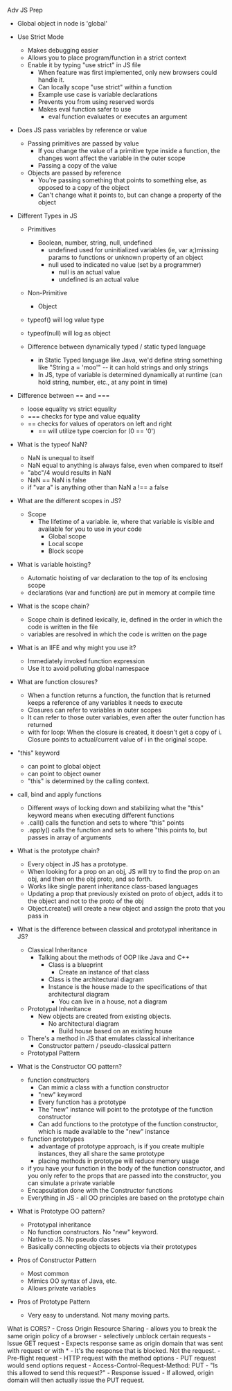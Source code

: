 Adv JS Prep

- Global object in node is 'global'

- Use Strict Mode
    - Makes debugging easier
    - Allows you to place program/function in a strict context
    - Enable it by typing "use strict" in JS file
        - When feature was first implemented, only new browsers could handle it.
        - Can locally scope "use strict" within a function
        - Example use case is variable declarations
        - Prevents you from using reserved words
        - Makes eval function safer to use
            - eval function evaluates or executes an argument

- Does JS pass variables by reference or value
    - Passing primitives are passed by value
        - If you change the value of a primitive type inside a function, the changes wont affect the variable in the outer scope
        - Passing a copy of the value
    - Objects are passed by reference
        - You're passing something that points to something else, as opposed to a copy of the object
        - Can't change what it points to, but can change a property of the object

- Different Types in JS
    - Primitives
        - Boolean, number, string, null, undefined
            - undefined used for uninitialized variables (ie, var a;)missing params to functions or unknown property of an object
            - null used to indicated no value (set by a programmer)
                - null is an actual value
                - undefined is an actual value
    - Non-Primitive
        - Object

    - typeof() will log value type
    - typeof(null) will log as object

    - Difference between dynamically typed / static typed language
        - in Static Typed language like Java, we'd define string something like "String a = 'moo'" -- it can hold strings and only strings
        - In JS, type of variable is determined dynamically at runtime (can hold string, number, etc., at any point in time)

- Difference between == and ===
    - loose equality vs strict equality
    - === checks for type and value equality
    - == checks for values of operators on left and right
        - == will utilize type coercion for (0 == '0')

- What is the typeof NaN?
    - NaN is unequal to itself
    - NaN equal to anything is always false, even when compared to itself
    - "abc"/4 would results in NaN
    - NaN == NaN is false
    - if "var a" is anything other than NaN a !== a false

- What are the different scopes in JS?
    - Scope
        - The lifetime of a variable. ie, where that variable is visible and available for you to use in your code
            - Global scope
            - Local scope
            - Block scope

- What is variable hoisting?
    - Automatic hoisting of var declaration to the top of its enclosing scope
    - declarations (var and function) are put in memory at compile time

- What is the scope chain?
    - Scope chain is defined lexically, ie, defined in the order in which the code is written in the file
    - variables are resolved in which the code is written on the page

- What is an IIFE and why might you use it?
    - Immediately invoked function expression
    - Use it to avoid polluting global namespace

- What are function closures?
    - When a function returns a function, the function that is returned keeps a reference of any variables it needs to execute
    - Closures can refer to variables in outer scopes
    - It can refer to those outer variables, even after the outer function has returned
    - with for loop: When the closure is created, it doesn't get a copy of i. Closure points to actual/current value of i in the original scope.

- "this" keyword
    - can point to global object
    - can point to object owner
    - "this" is determined by the calling context. 

- call, bind and apply functions
    - Different ways of locking down and stabilizing what the "this" keyword means when executing different functions
    - .call() calls the function and sets to where "this" points
    - .apply() calls the function and sets to where "this points to, but passes in array of arguments

- What is the prototype chain?
    - Every object in JS has a prototype.
    - When looking for a prop on an obj, JS will try to find the prop on an obj, and then on the obj proto, and so forth.
    - Works like single parent inheritance class-based languages
    - Updating a prop that previously existed on proto of object, adds it to the object and not to the proto of the obj
    - Object.create() will create a new object and assign the proto that you pass in 

- What is the difference between classical and prototypal inheritance in JS?
    - Classical Inheritance
        - Talking about the methods of OOP like Java and C++
            - Class is a blueprint
                - Create an instance of that class
            - Class is the architectural diagram
            - Instance is the house made to the specifications of that architectural diagram
                - You can live in a house, not a diagram
    - Prototypal Inheritance
        - New objects are created from existing objects.
            - No architectural diagram
                - Build house based on an existing house
    - There's a method in JS that emulates classical inheritance
        - Constructor pattern / pseudo-classical pattern
    - Prototypal Pattern

- What is the Constructor OO pattern?
    - function constructors
        - Can mimic a class with a function constructor
        - "new" keyword
        - Every function has a prototype
        - The "new" instance will point to the prototype of the function constructor
        - Can add functions to the prototype of the function constructor, which is made available to the "new" instance
    - function prototypes
        - advantage of prototype approach, is if you create multiple instances, they all share the same prototype
        - placing methods in prototype will reduce memory usage
    - if you have your function in the body of the function constructor, and you only refer to the props that are passed into the constructor, you can simulate a private variable
    - Encapsulation done with the Constructor functions
    - Everything in JS - all OO principles are based on the prototype chain

- What is Prototype OO pattern?
    - Prototypal inheritance
    - No function constructors. No "new" keyword. 
    - Native to JS. No pseudo classes
    - Basically connecting objects to objects via their prototypes

- Pros of Constructor Pattern
    - Most common
    - Mimics OO syntax of Java, etc.
    - Allows private variables

- Pros of Prototype Pattern
    - Very easy to understand. Not many moving parts.

What is CORS?
    - Cross Origin Resource Sharing
    - allows you to break the same origin policy of a browser
    - selectively unblock certain requests
        - Issue GET request
        - Expects response same as origin domain that was sent with request or with *
    - It's the response that is blocked. Not the request.
    - Pre-flight request
        - HTTP request with the method options
        - PUT request would send options request
            - Access-Control-Request-Method: PUT
                - "Is this allowed to send this request?"
                - Response issued
                    - If allowed, origin domain will then actually issue the PUT request.
                    

        




    



